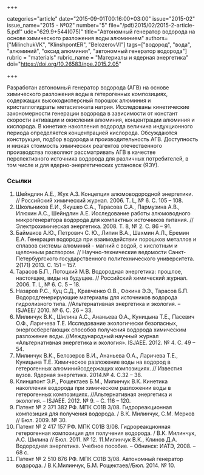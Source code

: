 +++

categories="article"
date="2015-09-01T00:16:00+03:00"
issue="2015-02"
issue_name="2015 - №02"
number="5"
file="/pdf/2015/02/2015-2-article-5.pdf"
udc="629.9+544(075)"
title="Автономный генератор водорода на основе химического разложения воды алюминием"
authors=["MilinchukVK", "KlinshpontER", "BelozerovVI"]
tags=["водород", "вода", "алюминий", "оксид алюминия", "автономный генератор водорода"]
rubric = "materials"
rubric_name = "Материалы и ядерная энергетика"
doi="https://doi.org/10.26583/npe.2015.2.05"

+++

Разработан автономный генератор водорода (АГВ) на основе химического разложения воды в гетерогенных композициях, содержащих высокодисперсный порошок алюминия и кристаллогидраты метасиликата натрия. Исследованы кинетические закономерности генерации водорода в зависимости от констант скорости активации и окисления алюминия, концентрации алюминия и кислорода. В кинетике накопления водорода величина индукционного периода определяется концентрацией кислорода. Обсуждаются конструкция, подбор водорода и производительность АГВ. Доступность и низкая стоимость химических реагентов отечественного производства позволяют рассматривать АГВ в качестве перспективного источника водорода для различных потребителей, в том числе и для ядерно-энергетических установок (ЯЭУ).

### Ссылки

1. Шейндлин А.Е., Жук А.З. Концепция алюмоводородной энергетики. // Российский химический журнал. 2006. Т. L, № 6. С. 105 – 108.
2. Школьников Е.И., Якушко C.А., Тарасова С.А., Пармузина А.В., Илюхин А.С., Шейндлин А.Е. Исследование работы алюмоводного микрогенератора водорода для компактных источников питания. // Электрохимическая энергетика. 2008. Т. 8, № 2. С. 86 – 91.
3. Баймаков А.Ю., Петрович С. Ю., Липин В.А., Шахмин А.Л., Еремин Е.А. Генерация водорода при взаимодействии порошков металлов и сплавов системы алюминий - магний с водой, с кислотным и щелочным раствором. // Научно-технические ведомости Санкт-Петербургского государственного политехнического университета. 2(171) 2013. С. 151 – 157.
4. Тарасов Б.П., Лотоцкий М.В. Водородная энергетика: прошлое, настоящее, виды на будущее. // Российский химический журнал. 2006. Т. L, № 6. С. 5 – 18.
5. Назаров Р.С., Куц С.Д., Кравченко О.В., Фокина Э.Э., Тарасов Б.П. Водородгенерирующие материалы для источников водорода гидролизного типа. //Альтернативная энергетика и экология. – ISJAEE/ 2010. № 6. С. 26 – 33.
6. Милинчук В.К., Шилина А.С., Ананьева О.А., Куницына Т.Е., Пасевич О.Ф., Ларичева Т.Е. Исследование экологически безопасных, энергосберегающих способов получения водорода химическим разложение воды. //Международный научный журнал «Альтернативная энергетика и экология». ISJAEE. 2012. № 4. С. 49 – 54.
7. Милинчук В.К., Белозеров В.И., Ананьева О.А., Ларичева Т.Е., Куницына Т.Е. Химическое разложение воды на водород в гетерогенных алюминийсодержащих композициях. // Известия вузов. Ядерная энергетика. 2014.№ 4. С.32 – 38.
8. Клиншпонт Э.Р., Рощектаев Б.М., Милинчук В.К. Кинетика накопления водорода при химическом разложении воды в гетерогенных композициях. //Альтернативная энергетика и экология. – ISJAEE. 2012. № 9. – С. 116 – 120.
9. Патент № 2 371 382 РФ. МПК С01В 3/08. Гидрореакционная композиция для получения водорода. / В.К. Милинчук, С.М. Мерков // Бюл. 2009. № 30.
10. Патент № 2 417 157 РФ. МПК С01В 3/08. Гидрореакционная гетерогенная композиция для получения водорода. / В.К. Милинчук, А.С. Шилина // Бюл. 2011. № 12.
11.Милинчук В.К., Клинов Д.А. Водородная энергетика. Учебное пособие. – Обнинск: ИАТЭ, 2008. – 68 с.
12. Патент № 2 510 876 РФ. МПК С01В 3/08. Автономный генератор водорода. / В.К.Милинчук, Б.М. Рощектаев//Бюл. 2014. № 10.